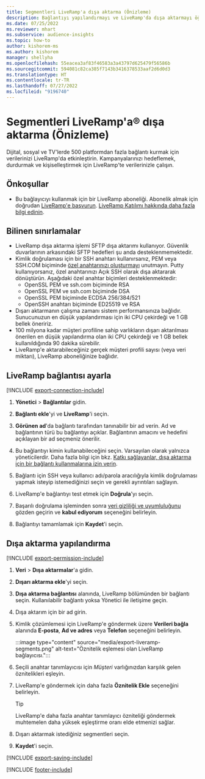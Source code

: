 ```yaml
---
title: Segmentleri LiveRamp'a dışa aktarma (Önizleme)
description: Bağlantıyı yapılandırmayı ve LiveRamp'da dışa aktarmayı öğrenin.
ms.date: 07/25/2022
ms.reviewer: mhart
ms.subservice: audience-insights
ms.topic: how-to
author: kishorem-ms
ms.author: kishorem
manager: shellyha
ms.openlocfilehash: 55eacea3af83f46583a3a43797d625479f56586b
ms.sourcegitcommit: 594081c82ca385f7143b3416378533aaf2d6d0d3
ms.translationtype: HT
ms.contentlocale: tr-TR
ms.lasthandoff: 07/27/2022
ms.locfileid: "9196740"
---
```

# <a name="export-segments-to-liverampreg-preview"></a>Segmentleri LiveRamp'a&reg; dışa aktarma (Önizleme)

Dijital, sosyal ve TV'lerde 500 platformdan fazla bağlantı kurmak için verilerinizi LiveRamp'da etkinleştirin. Kampanyalarınızı hedeflemek, durdurmak ve kişiselleştirmek için LiveRamp'te verilerinizle çalışın.

## <a name="prerequisites"></a>Önkoşullar

- Bu bağlayıcıyı kullanmak için bir LiveRamp aboneliği. Abonelik almak için doğrudan [LiveRamp'e başvurun](https://liveramp.com/contact/). [LiveRamp Katılımı hakkında daha fazla bilgi edinin](https://liveramp.com/our-platform/data-onboarding/).

## <a name="known-limitations"></a>Bilinen sınırlamalar

- LiveRamp dışa aktarma işlemi SFTP dışa aktarımı kullanıyor. Güvenlik duvarlarının arkasındaki SFTP hedefleri şu anda desteklenmemektedir.
- Kimlik doğrulaması için bir SSH anahtarı kullanırsanız, PEM veya SSH.COM biçiminde [özel anahtarınızı oluşturmayı](/azure/virtual-machines/linux/create-ssh-keys-detailed#basic-example) unutmayın. Putty kullanıyorsanız, özel anahtarınızı Açık SSH olarak dışa aktararak dönüştürün. Aşağıdaki özel anahtar biçimleri desteklenmektedir:
  - OpenSSL PEM ve ssh.com biçiminde RSA
  - OpenSSL PEM ve ssh.com biçiminde DSA
  - OpenSSL PEM biçiminde ECDSA 256/384/521
  - OpenSSH anahtarı biçiminde ED25519 ve RSA
- Dışarı aktarmanın çalışma zamanı sistem performansınıza bağlıdır. Sunucunuzun en düşük yapılandırması için iki CPU çekirdeği ve 1 GB bellek öneririz.
- 100 milyona kadar müşteri profiline sahip varlıkların dışarı aktarılması önerilen en düşük yapılandırma olan iki CPU çekirdeği ve 1 GB bellek kullanıldığında 90 dakika sürebilir.
- LiveRamp'e aktarabileceğiniz gerçek müşteri profili sayısı (veya veri miktarı), LiveRamp aboneliğinize bağlıdır.

## <a name="set-up-connection-to-liveramp"></a>LiveRamp bağlantısı ayarla

[!INCLUDE [export-connection-include](includes/export-connection-admn.md)]

1. **Yönetici** > **Bağlantılar** gidin.

1. **Bağlantı ekle**'yi ve **LiveRamp**'i seçin.

1. **Görünen ad**'da bağlantı tarafından tanınabilir bir ad verin. Ad ve bağlantının türü bu bağlantıyı açıklar. Bağlantının amacını ve hedefini açıklayan bir ad seçmeniz önerilir.

1. Bu bağlantıyı kimin kullanabileceğini seçin. Varsayılan olarak yalnızca yöneticilerdir. Daha fazla bilgi için bkz. [Katkı sağlayanlar, dışa aktarma için bir bağlantı kullanmalarına izin verin](connections.md#allow-contributors-to-use-a-connection-for-exports).

1. Bağlantı için SSH veya kullanıcı adı/parola aracılığıyla kimlik doğrulaması yapmak isteyip istemediğinizi seçin ve gerekli ayrıntıları sağlayın.

1. LiveRamp'e bağlantıyı test etmek için **Doğrula**'yı seçin.

1. Başarılı doğrulama işleminden sonra [veri gizliliği ve uyumluluğunu](connections.md#data-privacy-and-compliance) gözden geçirin ve **kabul ediyorum** seçeneğini belirleyin.

1. Bağlantıyı tamamlamak için **Kaydet**'i seçin.

## <a name="configure-an-export"></a>Dışa aktarma yapılandırma

[!INCLUDE [export-permission-include](includes/export-permission.md)]

1. **Veri** > **Dışa aktarmalar**'a gidin.

1. **Dışarı aktarma ekle**'yi seçin.

1. **Dışa aktarma bağlantısı** alanında, LiveRamp bölümünden bir bağlantı seçin. Kullanılabilir bağlantı yoksa Yönetici ile iletişime geçin.

1. Dışa aktarım için bir ad girin.

1. Kimlik çözümlemesi için LiveRamp'e göndermek üzere **Verileri bağla** alanında **E-posta**, **Ad ve adres** veya **Telefon** seçeneğini belirleyin.

   :::image type="content" source="media/export-liveramp-segments.png" alt-text="Öznitelik eşlemesi olan LiveRamp bağlayıcısı.":::

1. Seçili anahtar tanımlayıcısı için *Müşteri* varlığınızdan karşılık gelen öznitelikleri eşleyin.

1. LiveRamp'e göndermek için daha fazla **Öznitelik Ekle** seçeneğini belirleyin.

   > [!TIP]
   > LiveRamp'e daha fazla anahtar tanımlayıcı özniteliği göndermek muhtemelen daha yüksek eşleştirme oranı elde etmenizi sağlar.

1. Dışarı aktarmak istediğiniz segmentleri seçin.

1. **Kaydet**'i seçin.

[!INCLUDE [export-saving-include](includes/export-saving.md)]

[!INCLUDE [footer-include](includes/footer-banner.md)]
